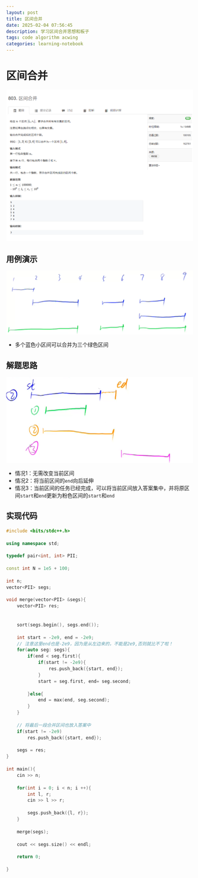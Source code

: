 ```yaml
---
layout: post
title: 区间合并
date: 2025-02-04 07:56:45
description: 学习区间合并思想和板子
tags: code algorithm acwing
categories: learning-notebook
---
```


# 区间合并

![](/assets/img/screenshot/区间合并.png)

## 用例演示

![](/assets/img/screenshot/区间合并_1.png)
- 多个蓝色小区间可以合并为三个绿色区间

## 解题思路

![](/assets/img/screenshot/区间合并_2.png)
- 情况1：无需改变当前区间
- 情况2：将当前区间的`end`向后延伸
- 情况3：当前区间的任务已经完成，可以将当前区间放入答案集中，并将原区间`start`和`end`更新为粉色区间的`start`和`end`

## 实现代码

```cpp
#include <bits/stdc++.h>

using namespace std;

typedef pair<int, int> PII;

const int N = 1e5 + 100;

int n;
vector<PII> segs;

void merge(vector<PII> &segs){
    vector<PII> res;
    
    
    sort(segs.begin(), segs.end());
    
    int start = -2e9, end = -2e9;
    // 注意这里end也是-2e9，因为是从左边来的，不能是2e9,否则就比不了啦！
    for(auto seg: segs){
        if(end < seg.first){
            if(start != -2e9){
                res.push_back({start, end});
            }
            start = seg.first, end= seg.second;
            
        }else{
            end = max(end, seg.second);
        }
    }
    
    // 将最后一段合并区间也放入答案中
    if(start != -2e9)
        res.push_back({start, end});
        
    segs = res;
}

int main(){
    cin >> n;
    
    for(int i = 0; i < n; i ++){
        int l, r;
        cin >> l >> r;
        
        segs.push_back({l, r});
    }
    
    merge(segs);
    
    cout << segs.size() << endl;
    
    return 0;
    
}
```